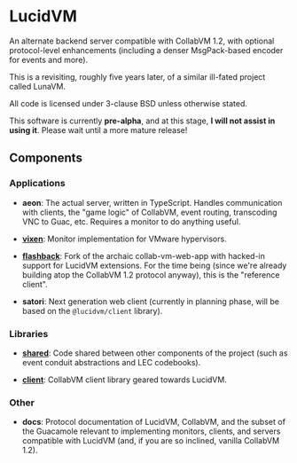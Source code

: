 # LucidVM

An alternate backend server compatible with CollabVM 1.2, with optional protocol-level enhancements (including a denser MsgPack-based encoder for events and more).

This is a revisiting, roughly five years later, of a similar ill-fated project called LunaVM.

All code is licensed under 3-clause BSD unless otherwise stated.

This software is currently **pre-alpha**, and at this stage, **I will not assist in using it**. Please wait until a more mature release!


## Components

### Applications

- **aeon**: The actual server, written in TypeScript. Handles communication with clients, the "game logic" of CollabVM, event routing, transcoding VNC to Guac, etc. Requires a monitor to do anything useful.

- **[vixen](https://github.com/lucidvm/vixen)**: Monitor implementation for VMware hypervisors.

- **[flashback](https://github.com/lucidvm/flashback)**: Fork of the archaic collab-vm-web-app with hacked-in support for LucidVM extensions. For the time being (since we're already building atop the CollabVM 1.2 protocol anyway), this is the "reference client".

- **satori**: Next generation web client (currently in planning phase, will be based on the `@lucidvm/client` library).

### Libraries

- **[shared](https://github.com/lucidvm/shared)**: Code shared between other components of the project (such as event conduit abstractions and LEC codebooks).

- **[client](https://github.com/lucidvm/client)**: CollabVM client library geared towards LucidVM.

### Other

- **docs**: Protocol documentation of LucidVM, CollabVM, and the subset of the Guacamole relevant to implementing monitors, clients, and servers compatible with LucidVM (and, if you are so inclined, vanilla CollabVM 1.2).